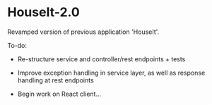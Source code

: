 # HouseIt-2.0

Revamped version of previous application 'HouseIt'.

To-do:

- Re-structure service and controller/rest endpoints + tests

- Improve exception handling in service layer, as well as response handling at rest endpoints

- Begin work on React client...


